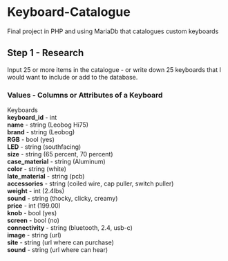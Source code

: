 # Keyboard-Catalogue
Final project in PHP and using MariaDb that catalogues custom keyboards

## Step 1 - Research
Input 25 or more items in the catalogue - or write down 25 keyboards that I would want to include or add to the database.

### Values - Columns or Attributes of a Keyboard
Keyboards      
  **keyboard_id** - int  
  **name** - string (Leobog Hi75)  
  **brand** - string (Leobog)  
  **RGB** - bool (yes)  
  **LED** - string (southfacing)  
  **size** - string (65 percent, 70 percent)  
  **case_material** - string (Aluminum)  
  **color** - string (white)  
  **late_material** - string (pcb)  
  **accessories** - string (coiled wire, cap puller, switch puller)  
  **weight** - int (2.4lbs)  
  **sound** - string (thocky, clicky, creamy)  
  **price** - int (199.00)  
  **knob** - bool (yes)  
  **screen** - bool (no)  
  **connectivity** - string (bluetooth, 2.4, usb-c)  
  **image** - string (url)  
  **site** - string (url where can purchase)  
  **sound** - string (url where can hear)
  
  
